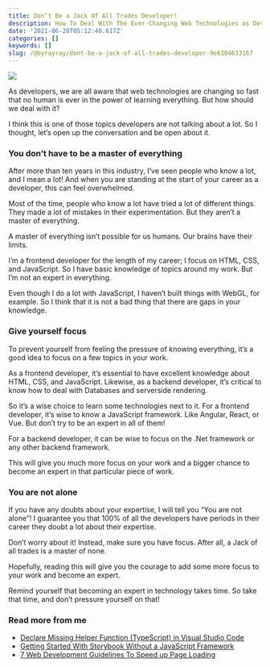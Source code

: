 ```yaml
---
title: Don’t Be a Jack Of All Trades Developer!
description: How To Deal With The Ever-Changing Web Technologies as Developer
date: '2021-06-28T05:12:40.617Z'
categories: []
keywords: []
slug: /@byrayray/dont-be-a-jack-of-all-trades-developer-9e6104633167
---
```


![](/Users/devbyrayray/Downloads/medium-export-a7b31d8cfbafc479a349e86525a0598d57555fb548cdfad5aa20f48d7b4db09d/posts/md_1664876347726/img/0__zgQh4zkECPW1kWp5.jpg)

As developers, we are all aware that web technologies are changing so fast that no human is ever in the power of learning everything. But how should we deal with it?

I think this is one of those topics developers are not talking about a lot. So I thought, let’s open up the conversation and be open about it.

### You don’t have to be a master of everything

After more than ten years in this industry, I’ve seen people who know a lot, and I mean a lot! And when you are standing at the start of your career as a developer, this can feel overwhelmed.

Most of the time, people who know a lot have tried a lot of different things. They made a lot of mistakes in their experimentation. But they aren’t a master of everything.

A master of everything isn’t possible for us humans. Our brains have their limits.

I’m a frontend developer for the length of my career; I focus on HTML, CSS, and JavaScript. So I have basic knowledge of topics around my work. But I’m not an expert in everything.

Even though I do a lot with JavaScript, I haven’t built things with WebGL, for example. So I think that it is not a bad thing that there are gaps in your knowledge.

### Give yourself focus

To prevent yourself from feeling the pressure of knowing everything, it’s a good idea to focus on a few topics in your work.

As a frontend developer, it’s essential to have excellent knowledge about HTML, CSS, and JavaScript. Likewise, as a backend developer, it’s critical to know how to deal with Databases and serverside rendering.

So it’s a wise choice to learn some technologies next to it. For a frontend developer, it’s wise to know a JavaScript framework. Like Angular, React, or Vue. But don’t try to be an expert in all of them!

For a backend developer, it can be wise to focus on the .Net framework or any other backend framework.

This will give you much more focus on your work and a bigger chance to become an expert in that particular piece of work.

### You are not alone

If you have any doubts about your expertise, I will tell you “You are not alone”! I guarantee you that 100% of all the developers have periods in their career they doubt a lot about their expertise.

Don’t worry about it! Instead, make sure you have focus. After all, a Jack of all trades is a master of none.

Hopefully, reading this will give you the courage to add some more focus to your work and become an expert.

Remind yourself that becoming an expert in technology takes time. So take that time, and don’t pressure yourself on that!

### Read more from me

*   [Declare Missing Helper Function (TypeScript) in Visual Studio Code](/dev-together/declare-missing-helper-function-typescript-in-visual-studio-code-c058ea72de8d)
*   [Getting Started With Storybook Without a JavaScript Framework](https://betterprogramming.pub/getting-started-with-storybook-without-a-javascript-framework-c2968d3f3d9f)
*   [7 Web Development Guidelines To Speed up Page Loading](https://betterprogramming.pub/7-web-development-guidelines-to-speed-up-page-loading-e8f0e13a53b)